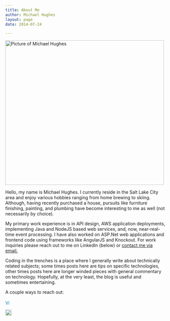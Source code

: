 ```yaml
---
title: About Me
author: Michael Hughes
layout: page
date: 2014-07-24

---
```

[<img class="aligncenter wp-image-205" src="//codinginthetrenches.com/wp-content/uploads/2014/05/linkedin.jpg" alt="Picture of Michael Hughes" width="500" height="454" />][1]

Hello, my name is Michael Hughes. I currently reside in the Salt Lake City area and enjoy various hobbies ranging from home brewing to skiing. Although, having recently 
purchased a house, pursuits like furniture finishing, painting, and plumbing have become interesting to me as well (not necessarily by choice).

My primary work experience is in API design, AWS application deployments, implementing Java and NodeJS based web services, and, now, near-real-time event processing. I 
have also worked on ASP.Net web applications and frontend code using frameworks like AngularJS and Knockout. For work inquiries please reach out to me on LinkedIn (below)
 or [contact me via email.](mailto:work@mihughes.com)

Coding in the trenches is a place where I generally write about technically related subjects; some times posts here are tips on specific technologies, other times posts 
here are longer winded pieces with general commentary on technology. Hopefully, at the very least, the blog is useful and sometimes entertaining.

A couple ways to reach out:
  
<a style="text-decoration: none;" href="http://www.linkedin.com/pub/michael-hughes/33/405/3a"><span style="color: #0783b6;"><img style="vertical-align: middle;" src="https://static.licdn.com/scds/common/u/img/webpromo/btn_in_20x15.png" alt="View Michael Hughes's LinkedIn profile" width="20" height="15" border="0" />&nbsp;</span></a>
  
<a style="text-decoration: none;" href="https://github.com/msh9"><img class="alignnone size-full wp-image-209" src="//codinginthetrenches.com/wp-content/uploads/2014/07/GitHub-Mark-32px.png" alt="GitHub profile" width="20" height="20" />&nbsp;</a>

 [1]: //codinginthetrenches.com/wp-content/uploads/2014/05/linkedin.jpg

